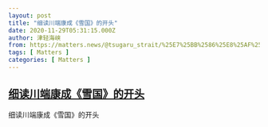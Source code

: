 ```yaml
---
layout: post
title: "细读川端康成《雪国》的开头"
date: 2020-11-29T05:31:15.000Z
author: 津轻海峡
from: https://matters.news/@tsugaru_strait/%25E7%25BB%2586%25E8%25AF%25BB%25E5%25B7%259D%25E7%25AB%25AF%25E5%25BA%25B7%25E6%2588%2590-%25E9%259B%25AA%25E5%259B%25BD-%25E7%259A%2584%25E5%25BC%2580%25E5%25A4%25B4-bafyreiel3ghfn5fulxpzxdrfxijhqo6ahxlzty7hftliumgqzkdmgl36gy
tags: [ Matters ]
categories: [ Matters ]
---
```

<!--1606627875000-->
[细读川端康成《雪国》的开头](https://matters.news/@tsugaru_strait/%25E7%25BB%2586%25E8%25AF%25BB%25E5%25B7%259D%25E7%25AB%25AF%25E5%25BA%25B7%25E6%2588%2590-%25E9%259B%25AA%25E5%259B%25BD-%25E7%259A%2584%25E5%25BC%2580%25E5%25A4%25B4-bafyreiel3ghfn5fulxpzxdrfxijhqo6ahxlzty7hftliumgqzkdmgl36gy)
------

<div>
细读川端康成《雪国》的开头
</div>
